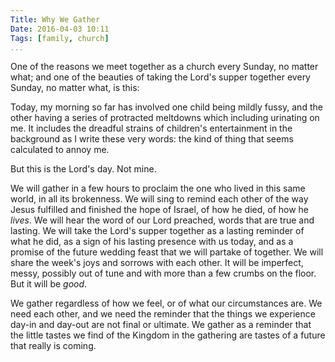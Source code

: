 ```yaml
---
Title: Why We Gather
Date: 2016-04-03 10:11
Tags: [family, church]
...
```


One of the reasons we meet together as a church every Sunday, no matter what; and one of the beauties of taking the Lord's supper together every Sunday, no matter what, is this:

Today, my morning so far has involved one child being mildly fussy, and the other having a series of protracted meltdowns which including urinating on me. It includes the dreadful strains of children's entertainment in the background as I write these very words: the kind of thing that seems calculated to annoy me.

But this is the Lord's day. Not mine.

We will gather in a few hours to proclaim the one who lived in this same world, in all its brokenness. We will sing to remind each other of the way Jesus fulfilled and finished the hope of Israel, of how he died, of how he *lives*. We will hear the word of our Lord preached, words that are true and lasting. We will take the Lord's supper together as a lasting reminder of what he did, as a sign of his lasting presence with us today, and as a promise of the future wedding feast that we will partake of together. We will share the week's joys and sorrows with each other. It will be imperfect, messy, possibly out of tune and with more than a few crumbs on the floor. But it will be *good*.

We gather regardless of how we feel, or of what our circumstances are. We need each other, and we need the reminder that the things we experience day-in and day-out are not final or ultimate. We gather as a reminder that the little tastes we find of the Kingdom in the gathering are tastes of a future that really is coming.
